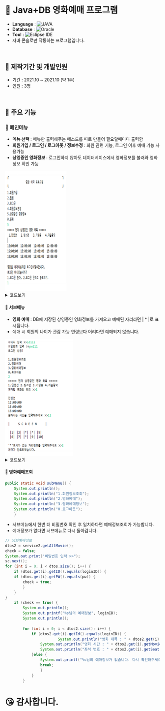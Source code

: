 # 🎥 Java+DB 영화예매 프로그램
- <b>Language</b> : <img alt="JAVA" src="https://img.shields.io/badge/JAVA-007396?style=flat-square&logo=java&logoColor=white"/>
- <b>Database</b> : <img alt="Oracle" src ="https://img.shields.io/badge/Oracle-%23F00000.svg?style=flat-square&logo=oracle&logoColor=white" />
- <b>Tool</b> : <img alt="Eclipse IDE" src="https://img.shields.io/badge/Eclipse IDE-2C2255?style=flat-square&logo=Eclipse IDE&logoColor=white"/>
- 자바 콘솔로만 작동하는 프로그램입니다.

<br>

## 🔖 제작기간 및 개발인원
- 기간 : 2021.10 ~ 2021.10 (약 1주)
- 인원 : 3명

<br>

## 🔖 주요 기능

### 🔸 메인메뉴
- <b>메뉴 선택</b> : 메뉴만 출력해주는 메소드를 따로 만들어 필요할때마다 출력함
- <b>회원가입 / 로그인 / 로그아웃 / 정보수정</b> : 회원 관련 기능, 로그인 이후 예매 기능 사용가능
- <b>상영중인 영화정보</b> : 로그인하지 않아도 데이터베이스에서 영화정보를 불러와 영화정보 확인 가능

<img src="img/main.PNG" width="200" height="390" >

<details>
<summary>코드보기</summary>
<div markdown="1">

```java
///Main_Controller.java
check = false;
System.out.print("아이디 입력 >>");
id = sc.next();
System.out.print("비밀번호 입력 >>");
pw = sc.next();
dtos = service.getAllMembers();
for (int i = 0; i < dtos.size(); i++) {
	if (dtos.get(i).getID().equals(id)) {
		if (dtos.get(i).getPW().equals(pw)) {
			check = true;
		}
	}
}
	if (check == false) {
		System.out.println("아이디 혹은 비밀번호를 다시 확인해주세요.");
	}

public static void Menu() {
	System.out.println("1.회원가입");
	System.out.println("2.탈퇴");
	System.out.println("3.로그인");
	System.out.println("4.회원정보변경");
	System.out.println("5.상영중인 영화정보");
	System.out.println("0.종료");

}
```
				
</div>
</details>

#### 🔸 서브메뉴
- <b>영화 예매</b> : DB에 저장된 상영중인 영화정보를 가져오고 예매된 자리라면 | * |로 표시됩니다.
- 예매 시 회원의 나이가 관람 가능 연령보다 어리다면 예매되지 않습니다.

<img src="img/sub.PNG" width="220" height="380" >

	
<details>
<summary>코드보기</summary>
<div markdown="1">
	
```java

//나이제한
for (int i = 0; i < dtos2.size(); i++) {
	if (dtos2.get(i).getTitle() == title)
		movie_age_limit = dtos2.get(i).getAge_Limit(); // movie_age_limit에 제한나이를 저장
}

for (int i = 0; i < dtos.size(); i++) {
	if (dtos.get(i).getID().equals(loginID))
		member_age = dtos.get(i).getBorn(); // member_age에 회원 나이를 저장
}

if (movie_age_limit > member_age) {
	System.out.print("해당 영화의 상영등급은 " + movie_age_limit + "세 이상 관람가능이며\n");
	System.out.print("회원님의 나이는 " + member_age + "세 이므로 예매하실 수 없습니다.\n");
	break;
}
```

```java
//영화 예매
System.out.print("원하시는 시간을 입력해주세요 >>");
String timechoice = sc.next();
System.out.println();
System.out.println("|     S C R E E N     |");
System.out.println();

for (int i = 0; i < dtos2.size(); i++) {
	if (dtos2.get(i).getTitle().equals(title)) {
	if (dtos2.get(i).getMovie_Time().contains(timechoice)) {
		timeSelect = dtos2.get(i).getMovie_Time(); // timeSelect에 영화시간정보 저장
		if (dtos2.get(i).getReserved() != 0) { // 이미 예약돼있다면 숫자대신 *로 표시
			System.out.print(" |*|");
		} else if (dtos2.get(i).getReserved() == 0) {
			int seat = dtos2.get(i).getSeat(); // db좌석정보를 seat에 저장
			if (seat == 6) { // 콘솔창 줄바꿈
				System.out.println();
			}
			if (seat != 0) { // 더미시트판별
				System.out.print(" |" + seat + "|");
			}
		}
	}
	System.out.println("\n");
	System.out.print("'*'표시가 없는 자리번호를 입력해주세요 >>");
	timeSelect = timeSelect.substring(11, 19);
	seatchoice = sc.nextInt();
	dtos2 = service2.UpdateMovieReserved(title, timeSelect, seatchoice, loginID);

	break;
```
				 
</div>
</details>


#### 🔸 영화예매조회

```java
public static void subMenu() {
	System.out.println();
	System.out.println("1.회원정보조회");
	System.out.println("2.영화예매");
	System.out.println("3.영화예매정보");
	System.out.println("0.로그아웃");
	}
```

- 서브메뉴에서 한번 더 비밀번호 확인 후 일치하다면 예매정보조회가 가능합니다.
- 예매정보가 없다면 서브메뉴로 다시 돌아갑니다.

```java
// 영화예매정보
dtos2 = service2.getAllMovie();
check = false;
System.out.print("비밀번호 입력 >>");
sc.next();
for (int i = 0; i < dtos.size(); i++) {
	if (dtos.get(i).getID().equals(loginID)) {
	if (dtos.get(i).getPW().equals(pw)) {
		check = true;
		}
	}
}
	if (check == true) {
		System.out.println();
		System.out.printf("%s님의 예매정보", loginID);
		System.out.println();

		for (int i = 0; i < dtos2.size(); i++) {
			if (dtos2.get(i).getId().equals(loginID)) {
                		System.out.println("영화 제목 : " + dtos2.get(i).getTitle());
				System.out.println("영화 시간 : " + dtos2.get(i).getMovie_Time().substring(11, 19));
				System.out.println("좌석 번호 : " + dtos2.get(i).getSeat());
			}else {
				System.out.printf("%s님의 예매정보가 없습니다. 다시 확인해주세요", loginID);
				break;
				}
			}
		}
```

# 😘 감사합니다.
